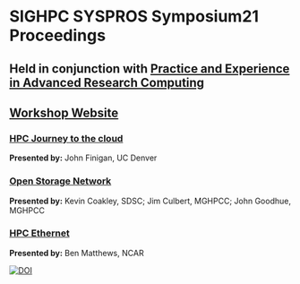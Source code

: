 # SIGHPC SYSPROS Symposium21 Proceedings

## **Held in conjunction with [Practice and Experience in Advanced Research Computing](https://pearc.acm.org/pearc21/)**

## [Workshop Website](http://sighpc-syspros.org/symposiums/2021/)


### [HPC Journey to the cloud]() 
**Presented by:** John Finigan, UC Denver
### [Open Storage Network]() 
**Presented by:** Kevin Coakley, SDSC; Jim Culbert, MGHPCC; John Goodhue, MGHPCC
### [HPC Ethernet]()
**Presented by:** Ben Matthews, NCAR

[![DOI](https://zenodo.org/badge/DOI/10.5281/zenodo.5552574.svg)](https://doi.org/10.5281/zenodo.5552574)

